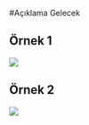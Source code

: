 #Açıklama Gelecek

## Örnek 1
![](https://github.com/ugurozpinar/logosql/raw/master/Borc%20Yaslandirma/Screenshot_37.png)


## Örnek 2
![](https://github.com/ugurozpinar/logosql/raw/master/Borc%20Yaslandirma/Screenshot_38.png)
